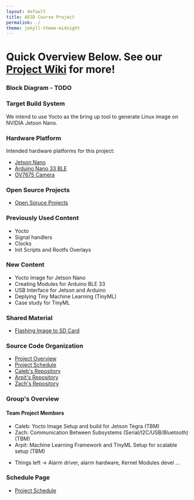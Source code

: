 ```yaml
---
layout: default
title: AESD Course Project
permalink: ./
theme: jekyll-theme-midnight
---
```


# Quick Overview Below. See our [Project Wiki](/docs/WikiHome.md) for more!

### Block Diagram - TODO

### Target Build System 
We intend to use Yocto as the bring up tool to generate Linux image on NVIDIA Jetson Nano.

### Hardware Platform
Intended hardware platforms for this project:

- [Jetson Nano](https://developer.nvidia.com/embedded/jetson-nano-2gb-developer-kit)
- [Arduino Nano 33 BLE](https://store.arduino.cc/usa/tiny-machine-learning-kit)
- [OV7675 Camera](https://www.arducam.com/docs/camera-breakout-board/0-3mp-ov7675/)

### Open Source Projects 
- [Open Soruce Projects](https://github.com/cu-ecen-5013/final-project-arpit6232/blob/main/docs/open_source_projects.md)

### Previously Used Content
- Yocto
- Signal handlers
- Clocks
- Init Scripts and Rootfs Overlays

### New Content 
- Yocto Image for Jetson Nano 
- Creating Modules for Arduino BLE 33 
- USB Interface for Jetson and Arduino
- Deplying Tiny Machine Learning (TinyML)
- Case study for TinyML

### Shared Material 
- [Flashing Image to SD Card](https://github.com/cu-ecen-5013/buildroot-assignments-base/wiki/Flashing-Images-to-SDCard)

### Source Code Organization 
- [Project Overview](https://github.com/AESD-Course-Project/AESD-Course-Project.github.io/blob/gh-pages/README.md)
- [Project Schedule]()
- [Caleb's Repository]()
- [Arpit's Repository](https://github.com/cu-ecen-5013/final-project-arpit6232)
- [Zach's Repository]()

### Group's Overview 
#### Team Project Members 
- Caleb: Yocto Image Setup and build for Jetson Tegra (TBM)
- Zach: Communication Between Subsystems (Serial/I2C/USB/Bluetooth) (TBM)
- Arpit: Machine Learning Framework and TinyML Setup for scalable setup (TBM) 

* Things left -> Alarm driver, alarm hardware, Kernel Modules devel ...

### Schedule Page
- [Project Schedule]()

<!-- ### Communication Between Subsystems
Couple of options:

* Serial communication between Jetson and Arduino
  * Simplist electrical connection, connect USBA on Jetson to MicroUSB on Arduino
  * Use TTY device on Jetson to communicate serially with Arduino
  * Could create our own daemon to interact with the TTY device

* I2C between Jetson and Arduino
  * Lower level protocol, but still supported by both ends
  * Would need to research how to interact with I2C communication from linux on Jetson

* Potential Stretch (and a big stretch at that)
  * Install WiFi/Bluettoth network card onto Jetson board
  * Communicate with Arduino over Bluetooth 
  * https://www.jetsonhacks.com/2019/04/08/jetson-nano-intel-wifi-and-bluetooth/ -->

